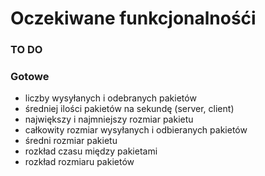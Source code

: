 # Oczekiwane funkcjonalnośći

### TO DO

### Gotowe

- liczby wysyłanych i odebranych pakietów
- średniej ilości pakietów na sekundę (server, client)
- największy i najmniejszy rozmiar pakietu
- całkowity rozmiar wysyłanych i odbieranych pakietów
- średni rozmiar pakietu
- rozkład czasu między pakietami
- rozkład rozmiaru pakietów